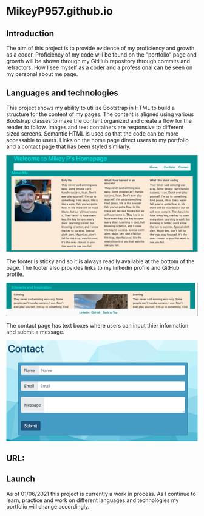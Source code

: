 # MikeyP957.github.io

## Introduction
The aim of this project is to provide evidence of my proficiency and growth as a coder. Proficiency of my code will be found on the "portfolio" page and growth will be shown through my GitHub repository through commits and refractors. How I see myself as a coder and a professional can be seen on my personal about me page. 

## Languages and technologies
This project shows my ability to utilize Bootstrap in HTML to build a structure for the content of my pages. The content is aligned using various Bootstrap classes to make the content organized and create a flow for the reader to follow. Images and text containers are responsive to different sized screens. Semantic HTML is used so that the code can be more accessable to users. Links on the home page direct users to my portfolio and a contact page that has been styled similarly.  

![Screenshots](./Assets/mainPageHeader.png)

The footer is sticky and so it is always readily available at the bottom of the page. The footer also provides links to my linkedin profile and GitHub profile. 

![Screenshots](./Assets/stickyFooter.png)

The contact page has text boxes where users can input thier information and submit a message.

![Screenshots](./Assets/userInput-buttons.png)

## URL:

## Launch
As of 01/06/2021 this project is currently a work in process. As I continue to learn, practice and work on different languages and technologies my portfolio will change accordingly.